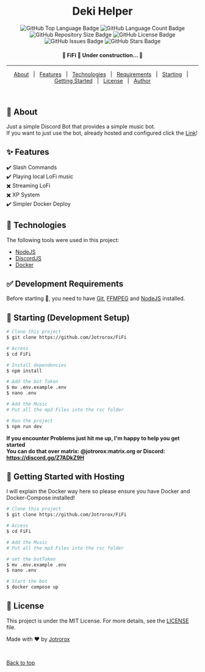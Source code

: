 <!--
<div align="center" id="top"> 
  <img src="./.github/app.gif" alt="FiFi" />

  &#xa0;
</div>
-->

<h1 align="center">Deki Helper</h1>

<p align="center">
  <img src="https://img.shields.io/github/languages/top/jotrorox/fifi?style=flat-square" alt="GitHub Top Language Badge">
  <img src="https://img.shields.io/github/languages/count/jotrorox/fifi?style=flat-square" alt="GitHub Language Count Badge">
  <img src="https://img.shields.io/github/repo-size/jotrorox/fifi?style=flat-square" alt="GitHub Repository Size Badge">
  <img src="https://img.shields.io/github/license/jotrorox/fifi?style=flat-square" alt="GitHub License Badge">
  <img src="https://img.shields.io/github/issues/jotrorox/fifi?style=flat-square" alt="GitHub Issues Badge">
  <img src="https://img.shields.io/github/stars/jotrorox/fifi?style=flat-square" alt="GitHub Stars Badge">
</p>

<!-- Status -->

<h4 align="center"> 
	🚧  FiFi 🚀 Under construction...  🚧
</h4> 

<hr>

<p align="center">
  <a href="#dart-about">About</a> &#xa0; | &#xa0; 
  <a href="#sparkles-features">Features</a> &#xa0; | &#xa0;
  <a href="#rocket-technologies">Technologies</a> &#xa0; | &#xa0;
  <a href="#white_check_mark-requirements">Requirements</a> &#xa0; | &#xa0;
  <a href="#checkered_flag-starting">Starting</a> &#xa0; | &#xa0;
  <a href="#dash-getting-started">Getting Started</a> &#xa0; | &#xa0;
  <a href="#memo-license">License</a> &#xa0; | &#xa0;
  <a href="https://github.com/jotrorox" target="_blank">Author</a>
</p>

<br>

## :dart: About ##

Just a simple Discord Bot that provides a simple music bot.\
If you want to just use the bot, already hosted and configured click the <a href="https://discord.com/oauth2/authorize?client_id=1222674134744694885&permissions=36700160&scope=bot+applications.commands" target="_blank">Link</a>!

## :sparkles: Features ##

:heavy_check_mark: Slash Commands\
:heavy_check_mark: Playing local LoFi music\
:heavy_multiplication_x: Streaming LoFi\
:heavy_multiplication_x: XP System\
:heavy_check_mark: Simpler Docker Deploy

## :rocket: Technologies ##

The following tools were used in this project:

- [NodeJS](https://nodejs.org/en)
- [DiscordJS](https://discord.js.org/)
- [Docker](https://www.docker.com/)


## :white_check_mark: Development Requirements ##

Before starting :checkered_flag:, you need to have [Git](https://git-scm.com), [FFMPEG](https://ffmpeg.org/) and [NodeJS](https://nodejs.org/en) installed.

## :checkered_flag: Starting (Development Setup) ##

```bash
# Clone this project
$ git clone https://github.com/Jotrorox/FiFi

# Access
$ cd FiFi

# Install dependencies
$ npm install

# Add the bot Token
$ mv .env.example .env
$ nano .env

# Add the Music
# Put all the mp3 Files into the rsc folder

# Run the project
$ npm run dev
```

**If you encounter Problems just hit me up, I'm happy to help you get started**\
**You can do that over matrix: @jotrorox:matrix.org or Discord: https://discord.gg/Z7ADkZ9H** 

## :dash: Getting Started with Hosting ##

I will explain the Docker way here so please ensure you have Docker and Docker-Compose installed!
```bash
# Clone this project
$ git clone https://github.com/Jotrorox/FiFi

# Access
$ cd FiFi

# Add the Music
# Put all the mp3 Files into the rsc folder

# set the botToken
$ mv .env.example .env
$ nano .env

# Start the bot
$ docker compose up
```

## :memo: License ##

This project is under the MIT License. For more details, see the [LICENSE](LICENSE) file.


Made with :heart: by <a href="https://github.com/jotrorox" target="_blank">Jotrorox</a>

&#xa0;

<a href="#top">Back to top</a>
